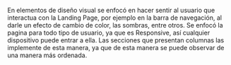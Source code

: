En elementos de diseño visual se enfocó en hacer sentir al usuario que interactua con la Landing Page, por ejemplo en la barra de navegación, al darle un efecto de cambio de color, las sombras, entre otros. Se enfocó la pagina para todo tipo de usuario, ya que es Responsive, así cualquier dispositivo puede entrar a ella. Las secciones que presentan columnas las implemente de esta manera, ya que de esta manera se puede observar de una manera más ordenada. 